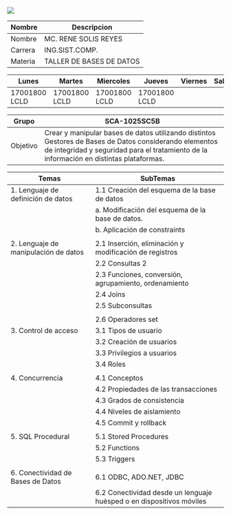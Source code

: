![](tallerdb.png)

| Nombre  | Descripcion
|---------|--------------------------|
| Nombre  | MC. RENE SOLIS REYES     |
| Carrera | ING.SIST.COMP.           |
| Materia | TALLER DE BASES DE DATOS |

| Lunes                    | Martes                   | Miercoles                | Jueves                   | Viernes | Sabado | Domingo |
|--------------------------|--------------------------|--------------------------|--------------------------|---------|--------|---------|
| 17001800            LCLD | 17001800            LCLD | 17001800            LCLD | 17001800            LCLD |         |        |         |

| Grupo    | SCA-1025SC5B                                                                                                                                                                                        |
|----------|-----------------------------------------------------------------------------------------------------------------------------------------------------------------------------------------------------|
| Objetivo | Crear y manipular bases de datos utilizando distintos Gestores  de Bases de Datos considerando elementos de integridad y seguridad para  el tratamiento de la información en distintas plataformas. |

| Temas                              	| SubTemas                                                                                                                     	|
|------------------------------------	|------------------------------------------------------------------------------------------------------------------------------	|
| 1. Lenguaje de definición de datos 	| 1.1 Creación del esquema de la base de datos 
|  | a. Modificación del esquema de la base de datos. |
|  | b. Aplicación de constraints     |
|||
| 2. Lenguaje de manipulación de datos |  2.1 Inserción, eliminación y modificación de registros  |
|  | 2.2 Consultas 2|
|  | 2.3 Funciones, conversión, agrupamiento, ordenamiento |
|  | 2.4 Joins  |
|  | 2.5 Subconsultas |
|||
|  | 2.6 Operadores set  |
|  3. Control de acceso 	| 3.1 Tipos de usuario  |
| |3.2 Creación de usuarios | 
| |3.3 Privilegios a usuarios | 
| |3.4 Roles  |
|||
| 4. Concurrencia 	| 4.1 Conceptos | 
| |4.2 Propiedades de las transacciones | 
| |4.3 Grados de consistencia | 
| |4.4 Niveles de aislamiento | 
| |4.5 Commit y rollback 	   |
| | |
| 5. SQL Procedural 	| 5.1 Stored Procedures | 
| |5.2 Functions | 
| |5.3 Triggers | 
|||
| 6. Conectividad de Bases de Datos  |	6.1 ODBC, ADO.NET, JDBC  |
||6.2 Conectividad desde un lenguaje huésped o en dispositivos móviles 		|						
  	  	 

